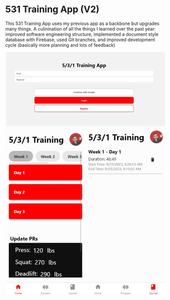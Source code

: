 # 531 Training App (V2)

This 531 Training App uses my previous app as a backbone but upgrades many things. A culinination of all the things I learned over the past year: improved software engineering structure, implemented a document style database with Firebase, used Git branches, and improved development cycle (basically more planning and lots of feedback)

<p align="center">
  <img src="https://github.com/jasonau3/531_training_app_v2/blob/main/assets/screenshot_Collage.jpg" width="500">
</p>
